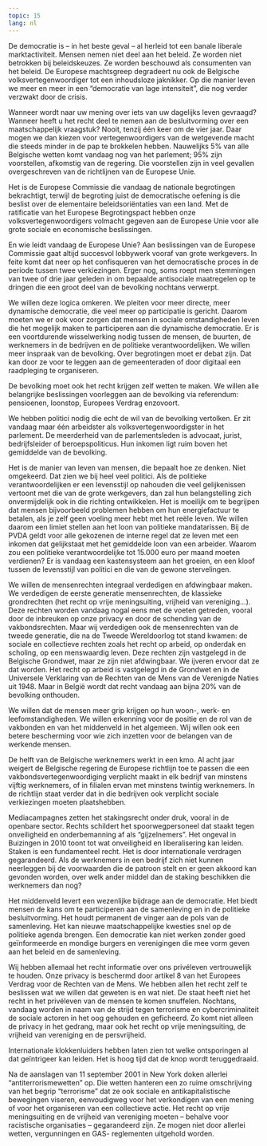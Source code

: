 ```yaml
---
topic: 15
lang: nl
---
```

De democratie is – in het beste geval – al herleid tot een banale liberale
marktactiviteit. Mensen nemen niet deel aan het beleid. Ze worden niet
betrokken bij beleidskeuzes. Ze worden beschouwd als consumenten van het
beleid. De Europese machtsgreep degradeert nu ook de Belgische
volksvertegenwoordiger tot een inhoudsloze jaknikker. Op die manier leven we
meer en meer in een “democratie van lage intensiteit”, die nog verder verzwakt
door de crisis.

Wanneer wordt naar uw mening over iets van uw dagelijks leven gevraagd?
Wanneer heeft u het recht deel te nemen aan de besluitvorming over een
maatschappelijk vraagstuk? Nooit, tenzij één keer om de vier jaar. Daar mogen
we dan kiezen voor vertegenwoordigers van de wetgevende macht die steeds
minder in de pap te brokkelen hebben. Nauwelijks 5% van alle Belgische wetten
komt vandaag nog van het parlement; 95% zijn voorstellen, afkomstig van de
regering. Die voorstellen zijn in veel gevallen overgeschreven van de
richtlijnen van de Europese Unie.

Het is de Europese Commissie die vandaag de nationale begrotingen bekrachtigt,
terwijl de begroting juist de democratische oefening is die beslist over de
elementaire beleidsoriëntaties van een land. Met de ratificatie van het
Europese Begrotingspact hebben onze volksvertegenwoordigers volmacht gegeven
aan de Europese Unie voor alle grote sociale en economische beslissingen.

En wie leidt vandaag de Europese Unie? Aan beslissingen van de Europese
Commissie gaat altijd succesvol lobbywerk vooraf van grote werkgevers. In
feite komt dat neer op het confisqueren van het democratische proces in de
periode tussen twee verkiezingen. Erger nog, soms roept men stemmingen van
twee of drie jaar geleden in om bepaalde antisociale maatregelen op te dringen
die een groot deel van de bevolking nochtans verwerpt.

We willen deze logica omkeren. We pleiten voor meer directe, meer dynamische
democratie, die veel meer op participatie is gericht. Daarom moeten we er ook
voor zorgen dat mensen in sociale omstandigheden leven die het mogelijk maken
te participeren aan die dynamische democratie. Er is een voortdurende
wisselwerking nodig tussen de mensen, de buurten, de werknemers in de
bedrijven en de politieke verantwoordelijken. We willen meer inspraak van de
bevolking. Over begrotingen moet er debat zijn. Dat kan door ze voor te leggen
aan de gemeenteraden of door digitaal een raadpleging te organiseren.

De bevolking moet ook het recht krijgen zelf wetten te maken. We willen alle
belangrijke beslissingen voorleggen aan de bevolking via referendum:
pensioenen, loonstop, Europees Verdrag enzovoort.

We hebben politici nodig die echt de wil van de bevolking vertolken. Er zit
vandaag maar één arbeidster als volksvertegenwoordigster in het parlement. De
meerderheid van de parlementsleden is advocaat, jurist, bedrijfsleider of
beroepspoliticus. Hun inkomen ligt ruim boven het gemiddelde van de bevolking.

Het is de manier van leven van mensen, die bepaalt hoe ze denken. Niet
omgekeerd. Dat zien we bij heel veel politici. Als de politieke
verantwoordelijken er een levensstijl op nahouden die veel gelijkenissen
vertoont met die van de grote werkgevers, dan zal hun belangstelling zich
onvermijdelijk ook in die richting ontwikkelen. Het is moeilijk om te
begrijpen dat mensen bijvoorbeeld problemen hebben om hun energiefactuur te
betalen, als je zelf geen voeling meer hebt met het reële leven. We willen
daarom een limiet stellen aan het loon van politieke mandatarissen. Bij de
PVDA geldt voor alle gekozenen de interne regel dat ze leven met een inkomen
dat gelijkstaat met het gemiddelde loon van een arbeider. Waarom zou een
politieke verantwoordelijke tot 15.000 euro per maand moeten verdienen? Er is
vandaag een kastensysteem aan het groeien, en een kloof tussen de levensstijl
van politici en die van de gewone stervelingen.

We willen de mensenrechten integraal verdedigen en afdwingbaar maken. We
verdedigen de eerste generatie mensenrechten, de klassieke grondrechten (het
recht op vrije meningsuiting, vrijheid van vereniging...). Deze rechten worden
vandaag nogal eens met de voeten getreden, vooral door de inbreuken op onze
privacy en door de schending van de vakbondsrechten. Maar wij verdedigen ook
de mensenrechten van de tweede generatie, die na de Tweede Wereldoorlog tot
stand kwamen: de sociale en collectieve rechten zoals het recht op arbeid, op
onderdak en scholing, op een menswaardig leven. Deze rechten zijn vastgelegd
in de Belgische Grondwet, maar ze zijn niet afdwingbaar. We ijveren ervoor dat
ze dat worden. Het recht op arbeid is vastgelegd in de Grondwet en in de
Universele Verklaring van de Rechten van de Mens van de Verenigde Naties uit
1948. Maar in België wordt dat recht vandaag aan bijna 20% van de bevolking
onthouden.

We willen dat de mensen meer grip krijgen op hun woon-, werk- en
leefomstandigheden. We willen erkenning voor de positie en de rol van de
vakbonden en van het middenveld in het algemeen. Wij willen ook een betere
bescherming voor wie zich inzetten voor de belangen van de werkende mensen.

De helft van de Belgische werknemers werkt in een kmo. Al acht jaar weigert de
Belgische regering de Europese richtlijn toe te passen die een
vakbondsvertegenwoordiging verplicht maakt in elk bedrijf van minstens vijftig
werknemers, of in filialen ervan met minstens twintig werknemers. In de
richtlijn staat verder dat in die bedrijven ook verplicht sociale verkiezingen
moeten plaatshebben.

Mediacampagnes zetten het stakingsrecht onder druk, vooral in de openbare
sector. Rechts schildert het spoorwegpersoneel dat staakt tegen onveiligheid
en onderbemanning af als “gijzelnemers”. Het ongeval in Buizingen in 2010
toont tot wat onveiligheid en liberalisering kan leiden. Staken is een
fundamenteel recht. Het is door internationale verdragen gegarandeerd. Als de
werknemers in een bedrijf zich niet kunnen neerleggen bij de voorwaarden die
de patroon stelt en er geen akkoord kan gevonden worden, over welk ander
middel dan de staking beschikken die werknemers dan nog?

Het middenveld levert een wezenlijke bijdrage aan de democratie. Het biedt
mensen de kans om te participeren aan de samenleving en in de politieke
besluitvorming. Het houdt permanent de vinger aan de pols van de samenleving.
Het kan nieuwe maatschappelijke kwesties snel op de politieke agenda brengen.
Een democratie kan niet werken zonder goed geïnformeerde en mondige burgers en
verenigingen die mee vorm geven aan het beleid en de samenleving.

Wij hebben allemaal het recht informatie over ons privéleven vertrouwelijk te
houden. Onze privacy is beschermd door artikel 8 van het Europees Verdrag voor
de Rechten van de Mens. We hebben allen het recht zelf te beslissen wat we
willen dat geweten is en wat niet. De staat heeft niet het recht in het
privéleven van de mensen te komen snuffelen. Nochtans, vandaag worden in naam
van de strijd tegen terrorisme en cybercriminaliteit de sociale actoren in het
oog gehouden en geficheerd. Zo komt niet alleen de privacy in het gedrang,
maar ook het recht op vrije meningsuiting, de vrijheid van vereniging en de
persvrijheid.

Internationale klokkenluiders hebben laten zien tot welke ontsporingen al dat
geïntrigeer kan leiden. Het is hoog tijd dat de knop wordt teruggedraaid.

Na de aanslagen van 11 september 2001 in New York doken allerlei
“antiterrorismewetten” op. Die wetten hanteren een zo ruime omschrijving van
het begrip “terrorisme” dat ze ook sociale en antikapitalistische bewegingen
viseren, eenvoudigweg voor het verkondigen van een mening of voor het
organiseren van een collectieve actie. Het recht op vrije meningsuiting en de
vrijheid van vereniging moeten – behalve voor racistische organisaties –
gegarandeerd zijn. Ze mogen niet door allerlei wetten, vergunningen en GAS-
reglementen uitgehold worden.


